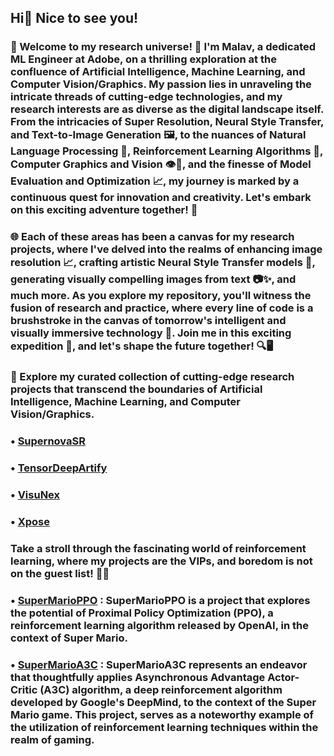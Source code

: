 ## Hi👋 Nice to see you!

### 🚀 Welcome to my research universe! 🌌 I'm Malav, a dedicated ML Engineer at Adobe, on a thrilling exploration at the confluence of Artificial Intelligence, Machine Learning, and Computer Vision/Graphics. My passion lies in unraveling the intricate threads of cutting-edge technologies, and my research interests are as diverse as the digital landscape itself. From the intricacies of Super Resolution, Neural Style Transfer, and Text-to-Image Generation 🖼️, to the nuances of Natural Language Processing 🤖, Reinforcement Learning Algorithms 🔄, Computer Graphics and Vision 👁️🎨, and the finesse of Model Evaluation and Optimization 📈, my journey is marked by a continuous quest for innovation and creativity. Let's embark on this exciting adventure together! 🌟

### 🌐 Each of these areas has been a canvas for my research projects, where I've delved into the realms of enhancing image resolution 📈, crafting artistic Neural Style Transfer models 🎨, generating visually compelling images from text 📷✨, and much more. As you explore my repository, you'll witness the fusion of research and practice, where every line of code is a brushstroke in the canvas of tomorrow's intelligent and visually immersive technology 🚀. Join me in this exciting expedition 🌌, and let's shape the future together! 🔍🖥️

### 🌟 Explore my curated collection of cutting-edge research projects that transcend the boundaries of Artificial Intelligence, Machine Learning, and Computer Vision/Graphics.

### • [SupernovaSR](https://github.com/Malav5372/SupernovaSR)

### • [TensorDeepArtify](https://github.com/Malav5372/TensorDeepArtify)

### • [VisuNex](https://github.com/Malav5372/VisuNex)

### • [Xpose](https://github.com/Malav5372/Xpose)

### Take a stroll through the fascinating world of reinforcement learning, where my projects are the VIPs, and boredom is not on the guest list! 🚀✨
 
### • [SuperMarioPPO](https://github.com/Malav5372/SuperMarioPPO/tree/main/SuperMarioPPO) : SuperMarioPPO is a project that explores the potential of Proximal Policy Optimization (PPO), a reinforcement learning algorithm released by OpenAI, in the context of Super Mario.

### • [SuperMarioA3C](https://github.com/Malav5372/SuperMarioA3C) : SuperMarioA3C represents an endeavor that thoughtfully applies Asynchronous Advantage Actor-Critic (A3C) algorithm, a deep reinforcement algorithm developed by Google's DeepMind, to the context of the Super Mario game. This project, serves as a noteworthy example of the utilization of reinforcement learning techniques within the realm of gaming.
 






